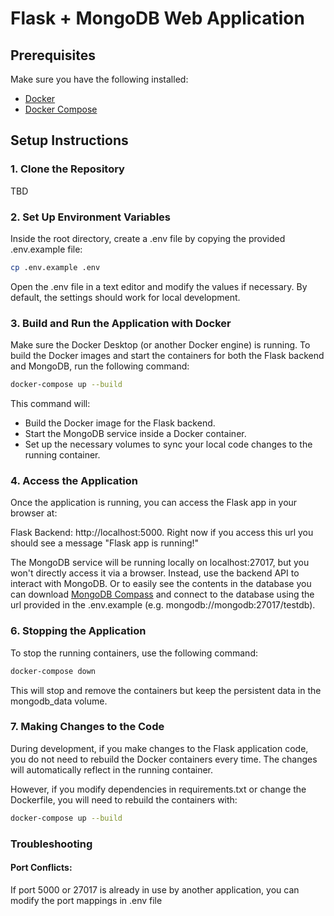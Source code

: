 # Flask + MongoDB Web Application


## Prerequisites

Make sure you have the following installed:

- [Docker](https://www.docker.com/get-started)
- [Docker Compose](https://docs.docker.com/compose/install/)

## Setup Instructions

### 1. Clone the Repository
TBD

### 2. Set Up Environment Variables

Inside the root directory, create a .env file by copying the provided .env.example file:
```bash
cp .env.example .env
```

Open the .env file in a text editor and modify the values if necessary. By default, the settings should work for local development.

### 3. Build and Run the Application with Docker
Make sure the Docker Desktop (or another Docker engine) is running. To build the Docker images and start the containers for both the Flask backend and MongoDB, run the following command:

```bash
docker-compose up --build
```

This command will:
- Build the Docker image for the Flask backend.
- Start the MongoDB service inside a Docker container.
- Set up the necessary volumes to sync your local code changes to the running container.

### 4. Access the Application
Once the application is running, you can access the Flask app in your browser at:

Flask Backend: http://localhost:5000. Right now if you access this url you should see a message "Flask app is running!"

The MongoDB service will be running locally on localhost:27017, but you won't directly access it via a browser. Instead, use the backend API to interact with MongoDB. Or to easily see the contents in the database you can download [MongoDB Compass](https://www.mongodb.com/products/tools/compass) and connect to the database using the url provided in the .env.example (e.g. mongodb://mongodb:27017/testdb).

### 6. Stopping the Application
To stop the running containers, use the following command:

```bash
docker-compose down
```

This will stop and remove the containers but keep the persistent data in the mongodb_data volume.

### 7. Making Changes to the Code
During development, if you make changes to the Flask application code, you do not need to rebuild the Docker containers every time. The changes will automatically reflect in the running container.

However, if you modify dependencies in requirements.txt or change the Dockerfile, you will need to rebuild the containers with:

```bash
docker-compose up --build
```

### Troubleshooting
#### Port Conflicts:
If port 5000 or 27017 is already in use by another application, you can modify the port mappings in .env file



